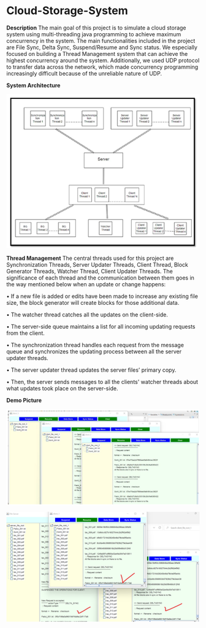 # Cloud-Storage-System

**Description**
The main goal of this project is to simulate a cloud storage system using multi-threading java programming to achieve maximum concurrency in the system. The main functionalities included in the project are File Sync, Delta Sync, Suspend/Resume and Sync status. We especially focused on building a Thread Management system that can achieve the highest concurrency around the system. Additionally, we used UDP protocol to transfer data across the network, which made concurrency programming increasingly difficult because of the unreliable nature of UDP.

**System Architecture**

![My Image](images/my-image1.png)

**Thread Management**
The central threads used for this project are Synchronization Threads, Server Updater Threads, Client Thread, Block Generator Threads, Watcher Thread, Client Updater Threads. The
significance of each thread and the communication between them goes in the way mentioned below when an update or change happens:

• If a new file is added or edits have been made to increase any existing file size, the block generator will create blocks for those additional data.

• The watcher thread catches all the updates on the client-side.

• The server-side queue maintains a list for all incoming updating requests from the client.

• The synchronization thread handles each request from the message queue and synchronizes the updating process between all the server updater threads.

• The server updater thread updates the server files’ primary copy.

• Then, the server sends messages to all the clients' watcher threads about what updates took place on the server-side.

**Demo Picture**

![My Image](images/my-image2.png)

![My Image](images/my-image3.png)
